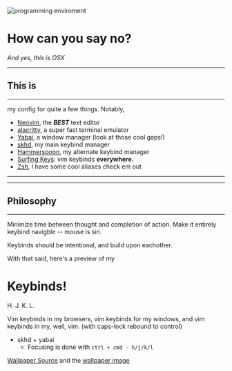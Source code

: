 ![programming enviroment](./resources/programming_env.jpg)

# How can you say no? 
*And yes, this is OSX*

--- 


## This is 

---

my config for quite a few things. Notably,

- [Neovim](https://github.com/neovim/neovim), the ***BEST*** text editor
- [alacritty](https://github.com/alacritty/alacritty), a super fast terminal emulator 
- [Yabai](https://github.com/koekeishiya/yabai), a window manager (look at those cool gaps!) 
- [skhd](https://github.com/koekeishiya/skhd), my main keybind manager
- [Hammerspoon](https://www.hammerspoon.org), my alternate keybind manager 
- [Surfing Keys](https://github.com/brookhong/Surfingkeys): vim keybinds **everywhere.** 
- [Zsh](https://ohmyz.sh), I have some cool aliases check em out 


---
---

## Philosophy 
---

Minimize time between thought and completion of action. 
Make it entirely keybind navigble -- mouse is sin. 

Keybinds should be intentional, and build upon eachother. 


With that said, here's a preview of my 

# Keybinds!

H. J. K. L. 

Vim keybinds in my browsers, vim keybinds for my windows, and vim keybinds in my, well, vim. 
(with caps-lock rebound to control)

- skhd + yabai
    - Focusing is done with `` ctrl + cmd - h/j/k/l `` 






[Wallpaper Source](https://www.firewatchgame.com) and the [wallpaper image](https://wallpaperaccess.com/cool-4k-desktop)



















